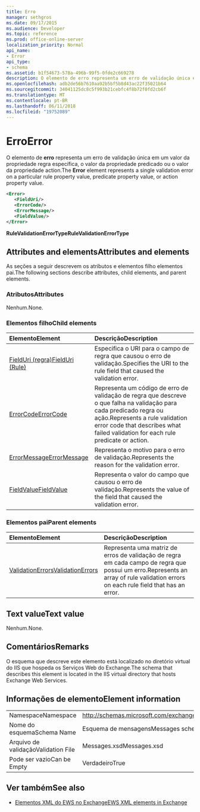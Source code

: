 ```yaml
---
title: Erro
manager: sethgros
ms.date: 09/17/2015
ms.audience: Developer
ms.topic: reference
ms.prod: office-online-server
localization_priority: Normal
api_name:
- Error
api_type:
- schema
ms.assetid: b1f54673-578a-496b-99f5-0fde2c669278
description: O elemento de erro representa um erro de validação única em um valor da propriedade regra específica, o valor da propriedade predicado ou o valor da propriedade action.
ms.openlocfilehash: adb2de56b7610aa92b5bf5b8d43ac22f35021b64
ms.sourcegitcommit: 34041125dc8c5f993b21cebfc4f8b72f0fd2cb6f
ms.translationtype: MT
ms.contentlocale: pt-BR
ms.lasthandoff: 06/11/2018
ms.locfileid: "19752089"
---
```

# <a name="error"></a><span data-ttu-id="7f79d-103">Erro</span><span class="sxs-lookup"><span data-stu-id="7f79d-103">Error</span></span>

<span data-ttu-id="7f79d-104">O elemento de **erro** representa um erro de validação única em um valor da propriedade regra específica, o valor da propriedade predicado ou o valor da propriedade action.</span><span class="sxs-lookup"><span data-stu-id="7f79d-104">The **Error** element represents a single validation error on a particular rule property value, predicate property value, or action property value.</span></span> 
  
```XML
<Error>
   <FieldUri/>
   <ErrorCode/>
   <ErrorMessage/>
   <FieldValue/>
</Error>
```

 <span data-ttu-id="7f79d-105">**RuleValidationErrorType**</span><span class="sxs-lookup"><span data-stu-id="7f79d-105">**RuleValidationErrorType**</span></span>
## <a name="attributes-and-elements"></a><span data-ttu-id="7f79d-106">Attributes and elements</span><span class="sxs-lookup"><span data-stu-id="7f79d-106">Attributes and elements</span></span>

<span data-ttu-id="7f79d-107">As seções a seguir descrevem os atributos e elementos filho elementos pai.</span><span class="sxs-lookup"><span data-stu-id="7f79d-107">The following sections describe attributes, child elements, and parent elements.</span></span>
  
### <a name="attributes"></a><span data-ttu-id="7f79d-108">Atributos</span><span class="sxs-lookup"><span data-stu-id="7f79d-108">Attributes</span></span>

<span data-ttu-id="7f79d-109">Nenhum.</span><span class="sxs-lookup"><span data-stu-id="7f79d-109">None.</span></span>
  
### <a name="child-elements"></a><span data-ttu-id="7f79d-110">Elementos filho</span><span class="sxs-lookup"><span data-stu-id="7f79d-110">Child elements</span></span>

|<span data-ttu-id="7f79d-111">**Elemento**</span><span class="sxs-lookup"><span data-stu-id="7f79d-111">**Element**</span></span>|<span data-ttu-id="7f79d-112">**Descrição**</span><span class="sxs-lookup"><span data-stu-id="7f79d-112">**Description**</span></span>|
|:-----|:-----|
|[<span data-ttu-id="7f79d-113">FieldUri (regra)</span><span class="sxs-lookup"><span data-stu-id="7f79d-113">FieldUri (Rule)</span></span>](fielduri-rule.md) <br/> |<span data-ttu-id="7f79d-114">Especifica o URI para o campo de regra que causou o erro de validação.</span><span class="sxs-lookup"><span data-stu-id="7f79d-114">Specifies the URI to the rule field that caused the validation error.</span></span>  <br/> |
|[<span data-ttu-id="7f79d-115">ErrorCode</span><span class="sxs-lookup"><span data-stu-id="7f79d-115">ErrorCode</span></span>](errorcode.md) <br/> |<span data-ttu-id="7f79d-116">Representa um código de erro de validação de regra que descreve o que falha na validação para cada predicado regra ou ação.</span><span class="sxs-lookup"><span data-stu-id="7f79d-116">Represents a rule validation error code that describes what failed validation for each rule predicate or action.</span></span>  <br/> |
|[<span data-ttu-id="7f79d-117">ErrorMessage</span><span class="sxs-lookup"><span data-stu-id="7f79d-117">ErrorMessage</span></span>](errormessage.md) <br/> |<span data-ttu-id="7f79d-118">Representa o motivo para o erro de validação.</span><span class="sxs-lookup"><span data-stu-id="7f79d-118">Represents the reason for the validation error.</span></span>  <br/> |
|[<span data-ttu-id="7f79d-119">FieldValue</span><span class="sxs-lookup"><span data-stu-id="7f79d-119">FieldValue</span></span>](fieldvalue.md) <br/> |<span data-ttu-id="7f79d-120">Representa o valor do campo que causou o erro de validação.</span><span class="sxs-lookup"><span data-stu-id="7f79d-120">Represents the value of the field that caused the validation error.</span></span>  <br/> |
   
### <a name="parent-elements"></a><span data-ttu-id="7f79d-121">Elementos pai</span><span class="sxs-lookup"><span data-stu-id="7f79d-121">Parent elements</span></span>

|<span data-ttu-id="7f79d-122">**Elemento**</span><span class="sxs-lookup"><span data-stu-id="7f79d-122">**Element**</span></span>|<span data-ttu-id="7f79d-123">**Descrição**</span><span class="sxs-lookup"><span data-stu-id="7f79d-123">**Description**</span></span>|
|:-----|:-----|
|[<span data-ttu-id="7f79d-124">ValidationErrors</span><span class="sxs-lookup"><span data-stu-id="7f79d-124">ValidationErrors</span></span>](validationerrors.md) <br/> |<span data-ttu-id="7f79d-125">Representa uma matriz de erros de validação de regra em cada campo de regra que possui um erro.</span><span class="sxs-lookup"><span data-stu-id="7f79d-125">Represents an array of rule validation errors on each rule field that has an error.</span></span>  <br/> |
   
## <a name="text-value"></a><span data-ttu-id="7f79d-126">Text value</span><span class="sxs-lookup"><span data-stu-id="7f79d-126">Text value</span></span>

<span data-ttu-id="7f79d-127">Nenhum.</span><span class="sxs-lookup"><span data-stu-id="7f79d-127">None.</span></span>
  
## <a name="remarks"></a><span data-ttu-id="7f79d-128">Comentários</span><span class="sxs-lookup"><span data-stu-id="7f79d-128">Remarks</span></span>

<span data-ttu-id="7f79d-129">O esquema que descreve este elemento está localizado no diretório virtual do IIS que hospeda os Serviços Web do Exchange.</span><span class="sxs-lookup"><span data-stu-id="7f79d-129">The schema that describes this element is located in the IIS virtual directory that hosts Exchange Web Services.</span></span>
  
## <a name="element-information"></a><span data-ttu-id="7f79d-130">Informações de elemento</span><span class="sxs-lookup"><span data-stu-id="7f79d-130">Element information</span></span>

|||
|:-----|:-----|
|<span data-ttu-id="7f79d-131">Namespace</span><span class="sxs-lookup"><span data-stu-id="7f79d-131">Namespace</span></span>  <br/> |http://schemas.microsoft.com/exchange/services/2006/messages  <br/> |
|<span data-ttu-id="7f79d-132">Nome do esquema</span><span class="sxs-lookup"><span data-stu-id="7f79d-132">Schema Name</span></span>  <br/> |<span data-ttu-id="7f79d-133">Esquema de mensagens</span><span class="sxs-lookup"><span data-stu-id="7f79d-133">Messages schema</span></span>  <br/> |
|<span data-ttu-id="7f79d-134">Arquivo de validação</span><span class="sxs-lookup"><span data-stu-id="7f79d-134">Validation File</span></span>  <br/> |<span data-ttu-id="7f79d-135">Messages.xsd</span><span class="sxs-lookup"><span data-stu-id="7f79d-135">Messages.xsd</span></span>  <br/> |
|<span data-ttu-id="7f79d-136">Pode ser vazio</span><span class="sxs-lookup"><span data-stu-id="7f79d-136">Can be Empty</span></span>  <br/> |<span data-ttu-id="7f79d-137">Verdadeiro</span><span class="sxs-lookup"><span data-stu-id="7f79d-137">True</span></span>  <br/> |
   
## <a name="see-also"></a><span data-ttu-id="7f79d-138">Ver também</span><span class="sxs-lookup"><span data-stu-id="7f79d-138">See also</span></span>



- [<span data-ttu-id="7f79d-139">Elementos XML do EWS no Exchange</span><span class="sxs-lookup"><span data-stu-id="7f79d-139">EWS XML elements in Exchange</span></span>](ews-xml-elements-in-exchange.md)

